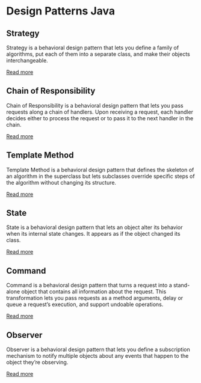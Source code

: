 # Design Patterns Java

## Strategy

Strategy is a behavioral design pattern that lets you define a family of algorithms, put each of them into a separate class, and make their objects interchangeable.

[Read more](https://refactoring.guru/design-patterns/strategy)

## Chain of Responsibility

Chain of Responsibility is a behavioral design pattern that lets you pass requests along a chain of handlers. Upon receiving a request, each handler decides either to process the request or to pass it to the next handler in the chain.

[Read more](https://refactoring.guru/design-patterns/chain-of-responsibility)

## Template Method

Template Method is a behavioral design pattern that defines the skeleton of an algorithm in the superclass but lets subclasses override specific steps of the algorithm without changing its structure.

[Read more](https://refactoring.guru/design-patterns/template-method)

## State

State is a behavioral design pattern that lets an object alter its behavior when its internal state changes. It appears as if the object changed its class.

[Read more](https://refactoring.guru/design-patterns/state)

## Command

Command is a behavioral design pattern that turns a request into a stand-alone object that contains all information about the request. This transformation lets you pass requests as a method arguments, delay or queue a request’s execution, and support undoable operations.

[Read more](https://refactoring.guru/design-patterns/command)

## Observer

Observer is a behavioral design pattern that lets you define a subscription mechanism to notify multiple objects about any events that happen to the object they’re observing.

[Read more](https://refactoring.guru/design-patterns/observer)